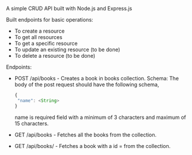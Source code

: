 A simple CRUD API built with Node.js and Express.js

Built endpoints for basic operations:

  - To create a resource
  - To get all resources
  - To get a specific resource
  - To update an existing resource (to be done)
  - To delete a resource (to be done)

Endpoints:

 * POST /api/books - Creates a book in books collection.
   Schema: The body of the post request should have the following schema,
   
   ```javascript
   {
    "name": <String>
   }
   ```
   name is required field with a minimum of 3 characters and maximum of 15 characters.
   
 * GET /api/books - Fetches all the books from the collection.
 
 * GET /api/books/<id> - Fetches a book with a id = <id> from the collection.

     
